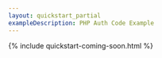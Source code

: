 ```yaml
---
layout: quickstart_partial
exampleDescription: PHP Auth Code Example
---
```


{% include quickstart-coming-soon.html %}